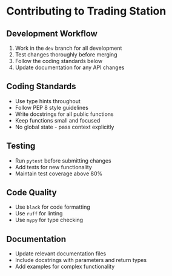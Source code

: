 # Contributing to Trading Station

## Development Workflow

1. Work in the `dev` branch for all development
2. Test changes thoroughly before merging
3. Follow the coding standards below
4. Update documentation for any API changes

## Coding Standards

- Use type hints throughout
- Follow PEP 8 style guidelines
- Write docstrings for all public functions
- Keep functions small and focused
- No global state - pass context explicitly

## Testing

- Run `pytest` before submitting changes
- Add tests for new functionality
- Maintain test coverage above 80%

## Code Quality

- Use `black` for code formatting
- Use `ruff` for linting
- Use `mypy` for type checking

## Documentation

- Update relevant documentation files
- Include docstrings with parameters and return types
- Add examples for complex functionality